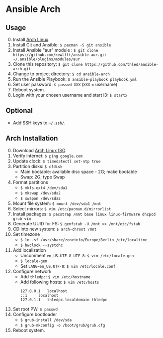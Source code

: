 # Ansible Arch

## Usage

0. Install [Arch Linux](#arch-installation).
0. Install Git and Ansible: `$ pacman -S git ansible`
0. Install Ansible "aur" module : `$ git clone https://github.com/kewlfft/ansible-aur.git ~/.ansible/plugins/modules/aur`
0. Clone this repository: `$ git clone https://github.com/thled/ansible-arch.git`
0. Change to project directory: `$ cd ansible-arch`
0. Run the Ansible Playbook: `$ ansible-playbook playbook.yml`
0. Set user password: `$ passwd XXX` (`XXX` = username)
0. Reboot system.
0. Login with your chosen username and start i3: `$ startx`

## Optional

- Add SSH keys to `~/.ssh/`.

## Arch Installation

0. Download [Arch Linux ISO][arch].
0. Verify internet: `$ ping google.com`
0. Update clock: `$ timedatectl set-ntp true`
0. Partition disks: `$ cfdisk`
    - Main bootable: available disc space - 2G; make bootable
    - Swap: 2G; type Swap
0. Format partitions
    - `$ mkfs.ext4 /dev/sda1`
    - `$ mkswap /dev/sda2`
    - `$ swapon /dev/sda2`
0. Mount file system: `$ mount /dev/sda1 /mnt`
0. Select mirrors: `$ vim /etc/pacman.d/mirrorlist`
0. Install packages: `$ pacstrap /mnt base linux linux-firmware dhcpcd grub vim`
0. Generate UUID for FS: `$ genfstab -U /mnt >> /mnt/etc/fstab`
0. CD into new system: `$ arch-chroot /mnt`
0. Set timezone
    - `$ ln -sf /usr/share/zoneinfo/Europe/Berlin /etc/localtime`
    - `$ hwclock --systohc`
0. Add localization
    - Uncomment `en_US.UTF-8 UTF-8`: `$ vim /etc/locale.gen`
    - `$ locale-gen`
    - Set `LANG=en_US.UTF-8`: `$ vim /etc/locale.conf`
0. Configure network
    - Add `thledpc`: `$ vim /etc/hostname`
    - Add following hosts: `$ vim /etc/hosts`
        ```shell
        127.0.0.1	localhost
        ::1		localhost
        127.0.1.1	thledpc.localdomain	thledpc
        ```
0. Set root PW: `$ passwd`
0. Configure bootloader
    - `$ grub-install /dev/sda`
    - `$ grub-mkconfig -o /boot/grub/grub.cfg`
0. Reboot system.

[arch]: https://www.archlinux.org/download/
